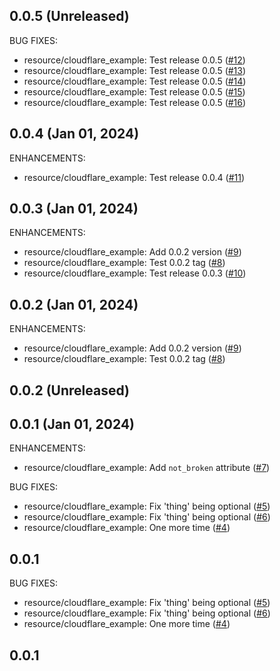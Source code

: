 ## 0.0.5 (Unreleased)

BUG FIXES:

* resource/cloudflare_example: Test release 0.0.5 ([#12](https://github.com/cloudflare/terraform-provider-cloudflare/issues/12))
* resource/cloudflare_example: Test release 0.0.5 ([#13](https://github.com/cloudflare/terraform-provider-cloudflare/issues/13))
* resource/cloudflare_example: Test release 0.0.5 ([#14](https://github.com/cloudflare/terraform-provider-cloudflare/issues/14))
* resource/cloudflare_example: Test release 0.0.5 ([#15](https://github.com/cloudflare/terraform-provider-cloudflare/issues/15))
* resource/cloudflare_example: Test release 0.0.5 ([#16](https://github.com/cloudflare/terraform-provider-cloudflare/issues/16))

## 0.0.4 (Jan 01, 2024)

ENHANCEMENTS:

* resource/cloudflare_example: Test release 0.0.4 ([#11](https://github.com/cloudflare/terraform-provider-cloudflare/issues/11))

## 0.0.3 (Jan 01, 2024)

ENHANCEMENTS:

* resource/cloudflare_example: Add 0.0.2 version ([#9](https://github.com/cloudflare/terraform-provider-cloudflare/issues/9))
* resource/cloudflare_example: Test 0.0.2 tag ([#8](https://github.com/cloudflare/terraform-provider-cloudflare/issues/8))
* resource/cloudflare_example: Test release 0.0.3 ([#10](https://github.com/cloudflare/terraform-provider-cloudflare/issues/10))

## 0.0.2 (Jan 01, 2024)

ENHANCEMENTS:

* resource/cloudflare_example: Add 0.0.2 version ([#9](https://github.com/cloudflare/terraform-provider-cloudflare/issues/9))
* resource/cloudflare_example: Test 0.0.2 tag ([#8](https://github.com/cloudflare/terraform-provider-cloudflare/issues/8))

## 0.0.2 (Unreleased)

## 0.0.1 (Jan 01, 2024)

ENHANCEMENTS:

* resource/cloudflare_example: Add `not_broken` attribute ([#7](https://github.com/cloudflare/terraform-provider-cloudflare/issues/7))

BUG FIXES:

* resource/cloudflare_example: Fix 'thing' being optional ([#5](https://github.com/cloudflare/terraform-provider-cloudflare/issues/5))
* resource/cloudflare_example: Fix 'thing' being optional ([#6](https://github.com/cloudflare/terraform-provider-cloudflare/issues/6))
* resource/cloudflare_example: One more time ([#4](https://github.com/cloudflare/terraform-provider-cloudflare/issues/4))

## 0.0.1

BUG FIXES:

* resource/cloudflare_example: Fix 'thing' being optional ([#5](https://github.com/cloudflare/terraform-provider-cloudflare/issues/5))
* resource/cloudflare_example: Fix 'thing' being optional ([#6](https://github.com/cloudflare/terraform-provider-cloudflare/issues/6))
* resource/cloudflare_example: One more time ([#4](https://github.com/cloudflare/terraform-provider-cloudflare/issues/4))

## 0.0.1
